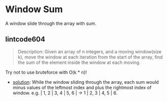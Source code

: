 # Window Sum

A window slide through the array with sum.

## lintcode604
> Description: Given an array of n integers, and a moving window(size k), move the window at each iteration from the start of the array, find the sum of the element inside the window at each moving.

Try not to use bruteforce with O(k * n)!

* [solution](https://github.com/shinmao/algorithm/blob/master/window-sum/lintcode604-1.java): While the window sliding through the array, each sum would minus values of the leftmost index and plus the rightmost index of window. e.g. | 1, 2 | 3, 4 | 5, 6 | -> 1 | 2, 3 | 4, 5 | 6.